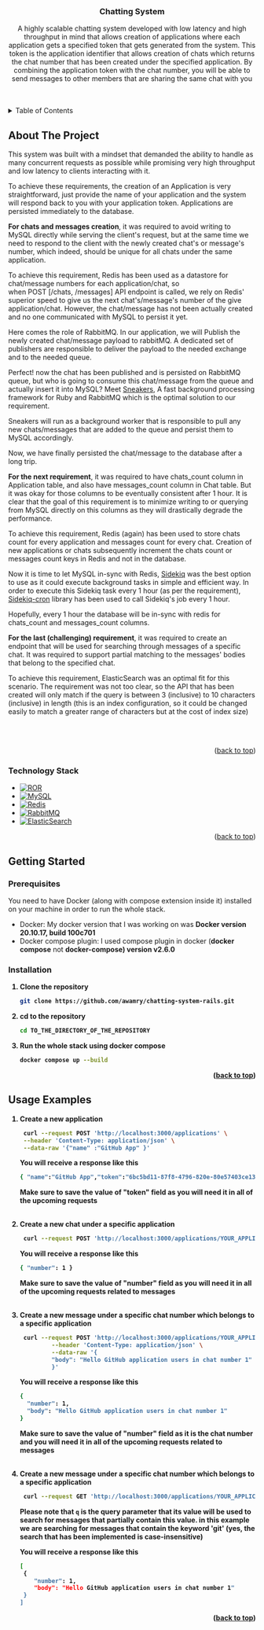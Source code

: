 <div id="top"></div>

<br />
<div align="center">
<h3 align="center">Chatting System</h3>

  <p align="center">
    A highly scalable chatting system developed with low latency and high throughput in mind that allows creation of applications where each
    application gets a specified token that gets generated from the system. This token is the application identifier that allows
    creation of chats which returns the chat number that has been created under the specified application. By combining the application 
    token with the chat number, you will be able to send messages to other members that are sharing the same chat with you
    <br />
    <br />
    <br />
  </p>
</div>



<details>
  <summary>Table of Contents</summary>
  <ol>
    <li>
      <a href="#about-the-project">About The Project</a>
      <ul>
        <li><a href="#technology-stack">Technology Stack</a></li>
      </ul>
    </li>
    <li>
      <a href="#getting-started">Getting Started</a>
      <ul>
        <li><a href="#prerequisites">Prerequisites</a></li>
        <li><a href="#installation">Installation</a></li>
      </ul>
    </li>
    <li><a href="#usage-examples">Usage Examples</a></li>
  </ol>
</details>



## About The Project

This system was built with a mindset that demanded the ability to handle as many concurrent requests as possible
while promising very high throughput and low latency to clients interacting with it.

To achieve these requirements, the creation of an Application is very straightforward, just provide the name of your
application
and the system will respond back to you with your application token. Applications are persisted immediately to the
database.

<b>For chats and messages creation</b>, it was required to avoid writing to MySQL directly while serving the client's request,
but at the same time we need to respond to the client with the newly created chat's or message's number, which indeed, should be
unique for all
chats under the same application.

To achieve this requirement, Redis has been used as a datastore for chat/message numbers for each application/chat, so  
when POST [/chats, /messages] API endpoint is called, we rely on Redis' superior speed to give us the next
chat's/message's number
of the give application/chat. However, the chat/message has not been actually created and no one communicated
with MySQL to persist it yet.

Here comes the role of RabbitMQ. In our application, we will Publish the newly created chat/message payload to
rabbitMQ. A dedicated set of publishers are responsible to deliver the payload to the needed exchange and to the needed
queue.

Perfect! now the chat has been published and is persisted on RabbitMQ queue, but who is going to consume this chat/message
from the queue and
actually insert it into MySQL? Meet <a href="https://github.com/jondot/sneakers">Sneakers</a>, A fast background
processing framework for Ruby and RabbitMQ which is the optimal solution to our requirement.

Sneakers will run as a background worker that is responsible to pull any new chats/messages that are added to the queue
and persist them to MySQL accordingly.

Now, we have finally persisted the chat/message to the database after a long trip.

<b>For the next requirement</b>, it was required to have chats_count column in Application table, and also
have messages_count column in Chat table. But it was okay for those columns to be eventually consistent
after 1 hour. It is clear that the goal of this requirement is to minimize writing to or querying from MySQL directly
on this columns as they will drastically degrade the performance.

To achieve this requirement, Redis (again) has been used to store chats count for every application
and messages count for every chat. Creation of new applications or chats subsequently increment the chats count
or messages count keys in Redis and not in the database.

Now it is time to let MySQL in-sync with Redis, <a href="https://github.com/mperham/sidekiq">Sidekiq</a>
was the best option to use as it could execute background tasks in simple and efficient way. In order to
execute this Sidekiq task every 1 hour (as per the requirement), <a href="https://github.com/ondrejbartas/sidekiq-cron">
Sidekiq-cron</a>
library has been used to call Sidekiq's job every 1 hour.

Hopefully, every 1 hour the database will be in-sync with redis for chats_count and messages_count columns.

<b>For the last (challenging) requirement</b>, it was required to create an endpoint that will be used for searching
through messages of a specific chat. It was required to support partial matching to the messages' bodies that belong to the specified chat.

To achieve this requirement, ElasticSearch was an optimal fit for this scenario. The requirement was not too clear, so
the API
that has been created will only match if the query is between 3 (inclusive) to 10 characters (inclusive) in length
(this is an index configuration, so it could be changed easily to match a greater range of characters but at the cost of index size)

<br><br>
<p align="right">(<a href="#top">back to top</a>)</p>

### Technology Stack

* [![ROR][ROR]][Ror-url]
* [![MySQL][MySQL]][MySQL-url]
* [![Redis][Redis]][Redis-url]
* [![RabbitMQ][RabbitMQ]][RabbitMQ-url]
* [![ElasticSearch][ElasticSearch]][ElasticSearch-url]

<p align="right">(<a href="#top">back to top</a>)</p>




## Getting Started

### Prerequisites

You need to have Docker (along with compose extension inside it) installed on your machine in order to run the whole stack.
* Docker: My docker version that I was working on was <b>Docker version 20.10.17, build 100c701</b>
* Docker compose plugin: I used compose plugin in docker (<b>docker compose</b> not <b>docker-compose) version v2.6.0

### Installation

1. Clone the repository
   ```sh
   git clone https://github.com/awamry/chatting-system-rails.git
   ```
2. cd to the repository
   ```sh
   cd TO_THE_DIRECTORY_OF_THE_REPOSITORY
   ```
3. Run the whole stack using docker compose
    ```sh
   docker compose up --build
   ```

<p align="right">(<a href="#top">back to top</a>)</p>



## Usage Examples

1. Create a new application
   ```bash
    curl --request POST 'http://localhost:3000/applications' \
    --header 'Content-Type: application/json' \
    --data-raw '{"name" :"GitHub App" }' 
   ```
   You will receive a response like this
    ```bash
    { "name":"GitHub App","token":"6bc5bd11-87f8-4796-820e-80e57403ce13" }
    ```
   Make sure to save the value of "token" field as you will need it in all of the upcoming requests
   <br><br>
2. Create a new chat under a specific application
   ```bash
    curl --request POST 'http://localhost:3000/applications/YOUR_APPLICATION_TOKEN/chats'
   ```
   You will receive a response like this
    ```bash
    { "number": 1 }
    ```
   Make sure to save the value of "number" field as you will need it in all of the upcoming requests related to messages
   <br><br>
3. Create a new message under a specific chat number which belongs to a specific application
   ```bash
    curl --request POST 'http://localhost:3000/applications/YOUR_APPLICATION_TOKEN/chats/YOUR_CHAT_NUMBER/messages' \
            --header 'Content-Type: application/json' \
            --data-raw '{
            "body": "Hello GitHub application users in chat number 1"
            }'
   ```
   You will receive a response like this
    ```bash
    {
      "number": 1,
      "body": "Hello GitHub application users in chat number 1"
    }
    ```
   Make sure to save the value of "number" field as it is the chat number and you will need it in all of the upcoming requests related to messages
   <br><br>
4. Create a new message under a specific chat number which belongs to a specific application
   ```bash
    curl --request GET 'http://localhost:3000/applications/YOUR_APPLICATION_TOKEN/chats/YOUR_CHAT_NUMBER/body/search?q=git'
   ```
   Please note that `q` is the query parameter that its value will be used to search for messages that partially contain this value.
   in this example we are searching for messages that contain the keyword 'git' (yes, the search that has been implemented is case-insensitive)

   You will receive a response like this
    ```bash
    [
     {
        "number": 1,
        "body": "Hello GitHub application users in chat number 1"
     }
   ]
    ```

<p align="right">(<a href="#top">back to top</a>)</p>



[ROR]: https://img.shields.io/badge/rails-%23CC0000.svg?style=for-the-badge&logo=ruby-on-rails&logoColor=white

[ROR-url]: https://rubyonrails.org/

[MySQL]: https://img.shields.io/badge/mysql-%2300f.svg?style=for-the-badge&logo=mysql&logoColor=white

[MySQL-url]: https://dev.mysql.com/

[Redis]: https://img.shields.io/badge/redis-%23DD0031.svg?style=for-the-badge&logo=redis&logoColor=white

[Redis-url]: https://redis.io/

[RabbitMQ]: https://img.shields.io/badge/Rabbitmq-FF6600?style=for-the-badge&logo=rabbitmq&logoColor=white

[RabbitMQ-url]: https://www.rabbitmq.com/

[ElasticSearch]: https://img.shields.io/badge/-ElasticSearch-005571?style=for-the-badge&logo=elasticsearch

[ElasticSearch-url]: https://www.elastic.co/
